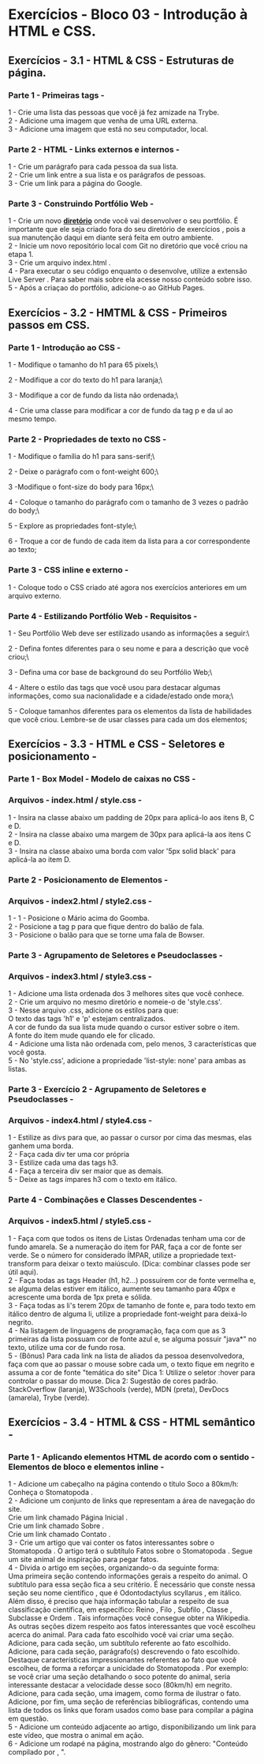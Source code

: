 # Exercícios - Bloco 03 - Introdução à HTML e CSS.

## Exercícios - 3.1 - HTML & CSS - Estruturas de página.

### Parte 1 - Primeiras tags - 

1 - Crie uma lista das pessoas que você já fez amizade na Trybe.\
2 - Adicione uma imagem que venha de uma URL externa.\
3 - Adicione uma imagem que está no seu computador, local.

### Parte 2 - HTML - Links externos e internos - 

1 - Crie um parágrafo para cada pessoa da sua lista.\
2 - Crie um link entre a sua lista e os parágrafos de pessoas.\
3 - Crie um link para a página do Google.

### Parte 3 - Construindo Portfólio Web - 

1 - Crie um novo __[diretório](https://github.com/LucasLimaPE/portfolio-web)__ onde você vai desenvolver o seu portfólio. É importante que ele seja criado fora do seu diretório de exercícios , pois a sua manutenção daqui em diante será feita em outro ambiente.\
2 - Inicie um novo repositório local com Git no diretório que você criou na etapa 1.\
3 - Crie um arquivo index.html .\
4 - Para executar o seu código enquanto o desenvolve, utilize a extensão Live Server . Para saber mais sobre ela acesse nosso conteúdo sobre isso.\
5 - Após a criaçao do portfólio, adicione-o ao GitHub Pages.

## Exercícios - 3.2 - HMTML & CSS - Primeiros passos em CSS.

### Parte 1 - Introdução ao CSS -


1 - Modifique o tamanho do h1 para 65 pixels;\

2 - Modifique a cor do texto do h1 para laranja;\

3 - Modifique a cor de fundo da lista não ordenada;\

4 - Crie uma classe para modificar a cor de fundo da tag p e da ul ao mesmo tempo.


### Parte 2 - Propriedades de texto no CSS -

1 - Modifique o família do h1 para sans-serif;\

2 - Deixe o parágrafo com o font-weight 600;\

3 -Modifique o font-size do body para 16px;\

4 - Coloque o tamanho do parágrafo com o tamanho de 3 vezes o padrão do body;\

5 - Explore as propriedades font-style;\

6 - Troque a cor de fundo de cada item da lista para a cor correspondente ao texto;

### Parte 3 - CSS inline e externo -

1 - Coloque todo o CSS criado até agora nos exercícios anteriores em um arquivo externo.


### Parte 4 - Estilizando Portfólio Web - Requisitos - 

1 - Seu Portfólio Web deve ser estilizado usando as informações a seguir:\

2 - Defina fontes diferentes para o seu nome e para a descrição que você criou;\

3 - Defina uma cor base de background do seu Portfólio Web;\

4 - Altere o estilo das tags que você usou para destacar algumas informações, como sua nacionalidade e a cidade/estado onde mora;\

5 - Coloque tamanhos diferentes para os elementos da lista de habilidades que você criou. Lembre-se de usar classes para cada um dos elementos;

## Exercícios - 3.3 - HTML e CSS - Seletores e posicionamento -

### Parte 1 - Box Model - Modelo de caixas no CSS - 
### Arquivos - index.html / style.css -

1 - Insira na classe abaixo um padding de 20px para aplicá-lo aos itens B, C e D.\
2 - Insira na classe abaixo uma margem de 30px para aplicá-la aos itens C e D.\
3 - Insira na classe abaixo uma borda com valor '5px solid black' para aplicá-la ao item D.

### Parte 2 - Posicionamento de Elementos -
### Arquivos - index2.html / style2.css -

1 - 1 - Posicione o Mário acima do Goomba.\
2 - Posicione a tag p para que fique dentro do balão de fala.\
3 - Posicione o balão para que se torne uma fala de Bowser.

### Parte 3 - Agrupamento de Seletores e Pseudoclasses -
### Arquivos - index3.html / style3.css - 

1 - Adicione uma lista ordenada dos 3 melhores sites que você conhece.\
2 - Crie um arquivo no mesmo diretório e nomeie-o de 'style.css'.\
3 - Nesse arquivo .css, adicione os estilos para que:\
O texto das tags 'h1' e 'p' estejam centralizados.\
A cor de fundo da sua lista mude quando o cursor estiver sobre o item.\
A fonte do item mude quando ele for clicado.\
4 - Adicione uma lista não ordenada com, pelo menos, 3 características que você gosta.\
5 - No 'style.css', adicione a propriedade 'list-style: none' para ambas as listas.

### Parte 3 - Exercício 2 - Agrupamento de Seletores e Pseudoclasses -
### Arquivos - index4.html / style4.css - 

1 - Estilize as divs para que, ao passar o cursor por cima das mesmas, elas ganhem uma borda.\
2 - Faça cada div ter uma cor própria\
3 - Estilize cada uma das tags h3.\
4 - Faça a terceira div ser maior que as demais.\
5 - Deixe as tags ímpares h3 com o texto em itálico.

### Parte 4 - Combinações e Classes Descendentes -
### Arquivos - index5.html / style5.css -

1 - Faça com que todos os itens de Listas Ordenadas tenham uma cor de fundo amarela. Se a numeração do item for PAR, faça a cor de fonte ser verde. Se o número for considerado ÍMPAR, utilize a propriedade text-transform para deixar o texto maiúsculo. (Dica: combinar classes pode ser útil aqui).\
2 - Faça todas as tags Header (h1, h2...) possuírem cor de fonte vermelha e, se alguma delas estiver em itálico, aumente seu tamanho para 40px e acrescente uma borda de 1px preta e sólida.\
3 - Faça todas as li's terem 20px de tamanho de fonte e, para todo texto em itálico dentro de alguma li, utilize a propriedade font-weight para deixá-lo negrito.\
4 - Na listagem de linguagens de programação, faça com que as 3 primeiras da lista possuam cor de fonte azul e, se alguma possuir "java*" no texto, utilize uma cor de fundo rosa.\
5 - (Bônus) Para cada link na lista de aliados da pessoa desenvolvedora, faça com que ao passar o mouse sobre cada um, o texto fique em negrito e assuma a cor de fonte "temática do site"
Dica 1: Utilize o seletor :hover para controlar o passar do mouse.
Dica 2: Sugestão de cores padrão. StackOverflow (laranja), W3Schools (verde), MDN (preta), DevDocs (amarela), Trybe (verde).

## Exercícios - 3.4 - HTML & CSS - HTML semântico - 

### Parte 1 - Aplicando elementos HTML de acordo com o sentido - Elementos de bloco e elementos inline -

1 - Adicione um cabeçalho na página contendo o título Soco a 80km/h: Conheça o Stomatopoda .\
2 - Adicione um conjunto de links que representam a área de navegação do site.\
Crie um link chamado Página Inicial .\
Crie um link chamado Sobre .\
Crie um link chamado Contato .\
3 - Crie um artigo que vai conter os fatos interessantes sobre o Stomatopoda . O artigo terá o subtítulo Fatos sobre o Stomatopoda . Segue um site animal de inspiração para pegar fatos.\
4 - Divida o artigo em seções, organizando-o da seguinte forma:\
Uma primeira seção contendo informações gerais a respeito do animal. O subtítulo para essa seção fica a seu critério. É necessário que conste nessa seção seu nome científico , que é Odontodactylus scyllarus , em itálico. Além disso, é preciso que haja informação tabular a respeito de sua classificação científica, em específico: Reino , Filo , Subfilo , Classe , Subclasse e Ordem . Tais informações você consegue obter na Wikipedia.\
As outras seções dizem respeito aos fatos interessantes que você escolheu acerca do animal. Para cada fato escolhido você vai criar uma seção.\
Adicione, para cada seção, um subtítulo referente ao fato escolhido.\
Adicione, para cada seção, parágrafo(s) descrevendo o fato escolhido.\
Destaque características impressionantes referentes ao fato que você escolheu, de forma a reforçar a unicidade do Stomatopoda . Por exemplo: se você criar uma seção detalhando o soco potente do animal, seria interessante destacar a velocidade desse soco (80km/h) em negrito.\
Adicione, para cada seção, uma imagem, como forma de ilustrar o fato.\
Adicione, por fim, uma seção de referências bibliográficas, contendo uma lista de todos os links que foram usados como base para compilar a página em questão.\
5 - Adicione um conteúdo adjacente ao artigo, disponibilizando um link para este vídeo, que mostra o animal em ação.\
6 - Adicione um rodapé na página, mostrando algo do gênero: "Conteúdo compilado por <insere seu nome>, <ano atual>".










